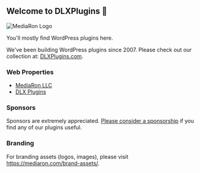 ## Welcome to DLXPlugins 👋

![MediaRon Logo](https://user-images.githubusercontent.com/3369400/133268513-5bfe2f93-4402-42c9-a403-81c9e86934b6.jpeg)

You'll mostly find WordPress plugins here.

We've been building WordPress plugins since 2007. Please check out our collection at: <a href="https://dlxplugins.com">DLXPlugins.com</a>.

### Web Properties

* <a href="https://mediaron.com">MediaRon LLC</a>
* <a href="https://dlxplugins.com">DLX Plugins</a>

### Sponsors

Sponsors are extremely appreciated. <a href="https://github.com/sponsors/DLXPlugins">Please consider a sponsorship</a> if you find any of our plugins useful.

### Branding

For branding assets (logos, images), please visit https://mediaron.com/brand-assets/.
